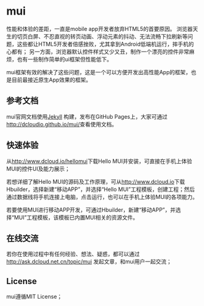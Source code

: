 mui
===

性能和体验的差距，一直是mobile app开发者放弃HTML5的首要原因。 浏览器天生的切页白屏、不忍直视的转页动画、浮动元素的抖动、无法流畅下拉刷新等问题，这些都让HTML5开发者倍感挫败，尤其拿到Android低端机运行，摔手机的心都有； 另一方面，浏览器默认控件样式又少又丑，制作一个漂亮的控件非常麻烦，也有一些制作简单的ui框架但性能低下。

mui框架有效的解决了这些问题，这是一个可以方便开发出高性能App的框架，也是目前最接近原生App效果的框架。

参考文档
------
mui官网文档使用[Jekyll](http://jekyllrb.com) 构建，发布在GitHub Pages上，大家可通过<http://dcloudio.github.io/mui/>查看使用文档。

快速体验
--------
从<http://www.dcloud.io/hellomui>下载Hello MUI并安装，可直接在手机上体验MUI的控件UI及能力展示；

若想详细了解Hello MUI的源码及工作原理，可从<http://www.dcloud.io>下载Hbuilder，选择新建“移动APP”，并选择“Hello MUI”工程模板，创建工程；然后通过数据线将手机连接上电脑，点击运行，也可以在手机上体验MUI的各项能力。

若要使用MUI进行移动APP开发，可通过Hbuilder，新建“移动APP”，并选择“MUI”工程模板，该模板已内置MUI相关的资源文件。

在线交流
--------
若你在使用过程中有任何经验、想法、疑惑，都可以通过 <http://ask.dcloud.net.cn/topic/mui> 发起文章，和mui用户一起交流；

License
-------

mui遵循MIT License；

